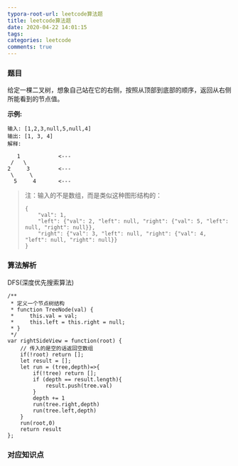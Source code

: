 ```yaml
---
typora-root-url: leetcode算法题
title: leetcode算法题
date: 2020-04-22 14:01:15
tags:
categories: leetcode
comments: true
---
```


### 题目

给定一棵二叉树，想象自己站在它的右侧，按照从顶部到底部的顺序，返回从右侧所能看到的节点值。

**示例:**

```
输入: [1,2,3,null,5,null,4]
输出: [1, 3, 4]
解释:

   1            <---
 /   \
2     3         <---
 \     \
  5     4       <---
```

> 注：输入的不是数组，而是类似这种图形结构的：
>
> ```
> {
>     "val": 1,
>     "left": {"val": 2, "left": null, "right": {"val": 5, "left": null, "right": null}},
>     "right": {"val": 3, "left": null, "right": {"val": 4, "left": null, "right": null}}
> }
> ```

### 算法解析

DFS(深度优先搜索算法)

```
/**
 * 定义一个节点树结构
 * function TreeNode(val) {
 *     this.val = val;
 *     this.left = this.right = null;
 * }
 */
var rightSideView = function(root) {
	// 传入的是空的话返回空数组
    if(!root) return [];
    let result = [];
    let run = (tree,depth)=>{
        if(!tree) return [];
        if (depth == result.length){
            result.push(tree.val)
        }
        depth += 1
        run(tree.right,depth)
        run(tree.left,depth)
    }
    run(root,0)
    return result
};
```



### 对应知识点

